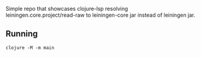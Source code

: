 Simple repo that showcases clojure-lsp resolving leiningen.core.project/read-raw to leiningen-core jar instead of leiningen jar.

## Running
`clojure -M -m main`